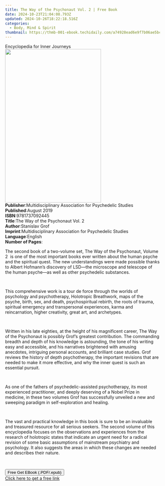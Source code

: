 ```yaml
---
title: The Way of the Psychonaut Vol. 2 | Free Book
date: 2024-10-23T21:04:08.793Z
updated: 2024-10-26T18:22:18.516Z
categories:
  - Body, Mind & Spirit
thumbnail: https://thmb-001-ebook.techidaily.com/a74928ead6e9f7b06ae5bc5e59cfb8984e8f43490ea84631548e2369c99947ff.jpg
---
```

<main id="book-container">
  <div class="flex flex-col">
    <div class="book-brief flex-1 py-6 px-4 sm:p-6 md:py-10 md:px-8">
      <!-- brief-->
      <div class="book-brief-main">Encyclopedia for Inner Journeys</div>
    </div>
    <div
      class="book-meta-info flex-1 grid gap-4 col-start-1 col-end-3 row-start-1 sm:mb-6 sm:grid-cols-4 lg:gap-6 lg:col-start-2 lg:row-end-6 lg:row-span-6 lg:mb-0"
    >
      <div
        class="book-meta-info-left place-content-center mt-4 p-4 text-sm leading-6 col-start-2 col-span-2 dark:text-slate-400"
      >
        <img
          class="w-full h-500 object-cover rounded-lg sm:h-255 sm:col-span-2 lg:col-span-full"
          src="https://img-001-ebook.techidaily.com/c958d33e7e20ac1f4eb4123c4f3c110ee9e5626fa27298f1092aa7a6eef3fcff.jpg"
          alt=""
          width="312"
          height="500"
        />
      </div>
      <div
        class="book-meta-info-right mt-2 col-start-1 row-start-2 col-span-3 self-center"
      >
        <!-- meta data  -->
        <div class="flex flex-col px-4 md:px-8">
          <div class="flex-1">
            <strong>Publisher</strong>:<span class="px-2"
              >Multidisciplinary Association for Psychedelic Studies</span
            >
          </div>
          <div class="flex-1">
            <strong>Published</strong>:<span class="px-2">August 2019</span>
          </div>
          <div class="flex-1">
            <strong>ISBN</strong>:<span class="px-2">9781737092445</span>
          </div>
          <div class="flex-1">
            <strong>Title</strong>:<span class="px-2"
              >The Way of the Psychonaut Vol. 2</span
            >
          </div>
          <div class="flex-1">
            <strong>Author</strong>:<span class="px-2">Stanislav Grof</span>
          </div>
          <div class="flex-1">
            <strong>Imprint</strong>:<span class="px-2"
              >Multidisciplinary Association for Psychedelic Studies</span
            >
          </div>
          <div class="flex-1">
            <strong>Language</strong>:<span class="px-2">English</span>
          </div>
          <div class="flex-1">
            <strong>Number of Pages</strong>:<span class="px-2"></span>
          </div>
        </div>
      </div>
    </div>
    <div class="book-description flex-1 py-6 px-4 sm:p-6 md:py-10 md:px-8">
      <div class="book-description-main">
        <div accordion-content="" id="description">
          <span
            ><p dir="ltr">
              <span>The second book of a two-volume set, </span
              ><span>The Way of the Psychonaut, Volume 2 </span
              ><span
                >&nbsp;is one of the most important books ever written about the
                human psyche and the spiritual quest. The new understandings
                were made possible thanks to Albert Hofmann’s discovery of
                LSD―the microscope and telescope of the human psyche―as well as
                other psychedelic substances.&nbsp;</span
              >
            </p>
            <br />
            <p dir="ltr">
              <span
                >This comprehensive work is a tour de force through the worlds
                of psychology and psychotherapy, Holotropic Breathwork, maps of
                the psyche, birth, sex, and death, psychospiritual rebirth, the
                roots of trauma, spiritual emergency and transpersonal
                experiences, karma and reincarnation, higher creativity, great
                art, and archetypes.&nbsp;</span
              >
            </p>
            <br />
            <p dir="ltr">
              <span
                >Written in his late eighties, at the height of his magnificent
                career, </span
              ><span>The Way of the Psychonaut </span
              ><span
                >is possibly Grof’s greatest contribution. The commanding
                breadth and depth of his knowledge is astounding, the tone of
                his writing easy and accessible, and his narratives brightened
                with amusing anecdotes, intriguing personal accounts, and
                brilliant case studies. Grof reviews the history of depth
                psychotherapy, the important revisions that are needed to make
                it more effective, and why the inner quest is such an essential
                pursuit.</span
              >
            </p>
            <br />
            <p dir="ltr">
              <span
                >As one of the fathers of psychedelic-assisted psychotherapy,
                its most experienced practitioner, and deeply deserving of a
                Nobel Prize in medicine, in these two volumes Grof has
                successfully unveiled a new and sweeping paradigm in
                self-exploration and healing.&nbsp;</span
              >
            </p>
            <br />
            <p dir="ltr">
              <span
                >The vast and practical knowledge in this book is sure to be an
                invaluable and treasured resource for all serious seekers. The
                second volume of this encyclopedia focuses on the observations
                and experiences from the research of holotropic states that
                indicate an urgent need for a radical revision of some basic
                assumptions of mainstream psychiatry and psychology. It also
                suggests the areas in which these changes are needed and
                describes their nature.</span
              >
            </p>
            <p>
              <span><br /></span></p
          ></span>
        </div>
        <div class="accordion-fader"></div>
      </div>
    </div>
    <div class="book-excerpts flex-1 py-6 px-4 sm:p-6 md:py-10 md:px-8"></div>
    <div
      class="book-about-author flex-1 py-6 px-4 sm:p-6 md:py-10 md:px-8"
    ></div>
    <div class="book-free-get flex-1 py-6 px-4 sm:p-6 md:py-10 md:px-8">
      <button
        id="btn-free-get"
        class="bg-blue-500 hover:bg-blue-700 text-white font-bold py-2 px-4 rounded"
      >
        Free Get EBook (.PDF/.epub)
      </button>
      <div id="countdown-display" class="px-2 text-lg mt-2"></div>
      <a
        id="free-link"
        class="hidden bg-blue-500 hover:bg-blue-700 text-white font-bold py-2 px-4 rounded"
        href="https://www.ebooks.com/en-us/book/210279957/the-way-of-the-psychonaut-vol-2/stanislav-grof/"
        target="_blank"
        >Click here to get a free link</a
      >
    </div>
    <script>
      let countdownTime = 0;
      let countdownInterval = null;
      document
        .getElementById('btn-free-get')
        .addEventListener('click', startCountdown);
      function startCountdown() {
        countdownTime = new Date().getTime() + 60000 * 3;
        countdownInterval = setInterval(updateCountdown, 1000);
        document.getElementById('btn-free-get').disabled = true;
        document
          .getElementById('btn-free-get')
          .classList.add('bg-gray-500', 'cursor-not-allowed');
      }
      function updateCountdown() {
        let currentTime = new Date().getTime();
        let timeLeft = countdownTime - currentTime;
        let secondsLeft = Math.floor(timeLeft / 1000);
        document.getElementById('countdown-display').innerHTML =
          `Remaining time: ${secondsLeft} seconds.`;
        if (secondsLeft <= 0) {
          clearInterval(countdownInterval);
          document.getElementById('btn-free-get').classList.add('hidden');
          document.getElementById('free-link').classList.remove('hidden');
          document.getElementById('countdown-display').innerHTML = '';
        }
      }
    </script>
  </div>
</main>

<ins class="adsbygoogle"
      style="display:block"
      data-ad-client="ca-pub-7571918770474297"
      data-ad-slot="8358498916"
      data-ad-format="auto"
      data-full-width-responsive="true"></ins>
    